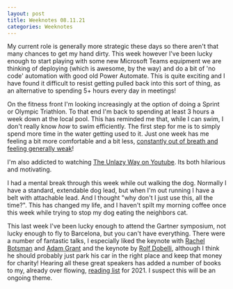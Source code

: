 ```yaml
---
layout: post
title: Weeknotes 08.11.21
categories: Weeknotes
---
```


My current role is generally more strategic these days so there aren't that many chances to get my hand dirty. This week however I've been lucky enough to start playing with some new Microsoft Teams equipment we are thinking of deploying (which is awesome, by the way) and do a bit of 'no code' automation with good old Power Automate. This is quite exciting and I have found it difficult to resist getting pulled back into this sort of thing, as an alternative to spending 5+ hours every day in meetings! 

On the fitness front I'm looking increasingly at the option of doing a Sprint or Olympic Triathlon. To that end I'm back to spending at least 3 hours a week down at the local pool. This has reminded me that, while I can swim, I don't really know _how_ to swim efficiently. The first step for me is to simply spend more time in the water getting used to it. Just one week has me feeling a bit more comfortable and a bit less, [constantly out of breath and feeling generally weak](https://www.strava.com/athletes/32743784)!  

I'm also addicted to watching [The Unlazy Way on Youtube](https://www.youtube.com/channel/UCs_azWRsdYDhKonquMlAMfQ). Its both hilarious and motivating. 

I had a mental break through this week while out walking the dog. Normally I have a standard, extendable dog lead, but when I'm out running I have a belt with attachable lead. And I thought "why don't I just use this, all the time?". This has changed my life, and I haven't spilt my morning coffee once this week while trying to stop my dog eating the neighbors cat. 

This last week I've been lucky enough to attend the Gartner symposium, not lucky enough to fly to Barcelona, but you can't have everything. There were a number of fantastic talks, I especially liked the keynote with [Rachel Botsman](https://twitter.com/rachelbotsman) and [Adam Grant](https://twitter.com/AdamMGrant) and the keynote by [Rolf Dobelli](https://www.dobelli.com/), although I think he should probably just park his car in the right place and keep that money for charity! Hearing all these great speakers has added a number of books to my, already over flowing, [reading list](https://github.com/users/jeeves2001/projects/4) for 2021. I suspect this will be an ongoing theme. 
 
